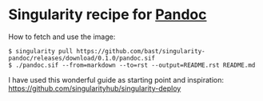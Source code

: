 # Singularity recipe for [Pandoc](https://pandoc.org/)

How to fetch and use the image:
```
$ singularity pull https://github.com/bast/singularity-pandoc/releases/download/0.1.0/pandoc.sif
$ ./pandoc.sif --from=markdown --to=rst --output=README.rst README.md
```

I have used this wonderful guide as starting point and inspiration:
https://github.com/singularityhub/singularity-deploy
